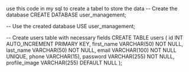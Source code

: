 use this code in my sql to create a tabel to store the data
-- Create the database
CREATE DATABASE user_management;

-- Use the created database
USE user_management;

-- Create users table with necessary fields
CREATE TABLE users (
    id INT AUTO_INCREMENT PRIMARY KEY,
    first_name VARCHAR(50) NOT NULL,
    last_name VARCHAR(50) NOT NULL,
    email VARCHAR(100) NOT NULL UNIQUE,
    phone VARCHAR(15),
    password VARCHAR(255) NOT NULL,
    profile_image VARCHAR(255) DEFAULT NULL
);
